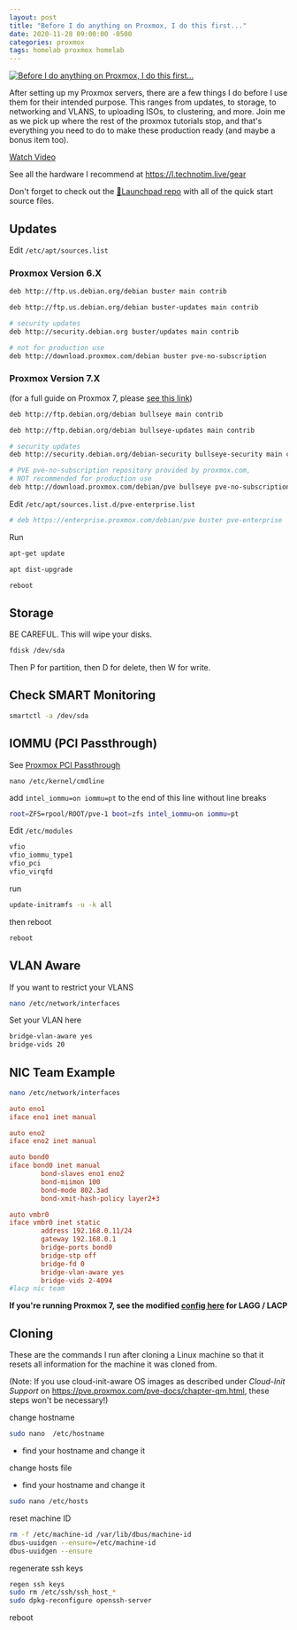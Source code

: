 ```yaml
---
layout: post
title: "Before I do anything on Proxmox, I do this first..."
date: 2020-11-28 09:00:00 -0500
categories: proxmox
tags: homelab proxmox homelab
---
```


[![Before I do anything on Proxmox, I do this first...](https://img.youtube.com/vi/GoZaMgEgrHw/0.jpg)](https://www.youtube.com/watch?v=GoZaMgEgrHw "Before I do anything on Proxmox, I do this first...")

After setting up my Proxmox servers, there are a few things I do before I use them for their intended purpose.  This ranges from updates, to storage, to networking and VLANS, to uploading ISOs, to clustering, and more.  Join me as we pick up where the rest of the proxmox tutorials stop, and that's everything you need to do to make these production ready (and maybe a bonus item too).

[Watch Video](https://www.youtube.com/watch?v=GoZaMgEgrHw)

See all the hardware I recommend at <https://l.technotim.live/gear>

Don't forget to check out the [🚀Launchpad repo](https://l.technotim.live/quick-start) with all of the quick start source files.

## Updates

Edit `/etc/apt/sources.list`

### Proxmox Version 6.X

```bash
deb http://ftp.us.debian.org/debian buster main contrib

deb http://ftp.us.debian.org/debian buster-updates main contrib

# security updates
deb http://security.debian.org buster/updates main contrib

# not for production use
deb http://download.proxmox.com/debian buster pve-no-subscription
```

### Proxmox Version 7.X

(for a full guide on Proxmox 7, please [see this link](/posts/proxmox-7/))

```bash
deb http://ftp.debian.org/debian bullseye main contrib

deb http://ftp.debian.org/debian bullseye-updates main contrib

# security updates
deb http://security.debian.org/debian-security bullseye-security main contrib

# PVE pve-no-subscription repository provided by proxmox.com,
# NOT recommended for production use
deb http://download.proxmox.com/debian/pve bullseye pve-no-subscription
```

Edit `/etc/apt/sources.list.d/pve-enterprise.list`

```bash
# deb https://enterprise.proxmox.com/debian/pve buster pve-enterprise
```

Run

```bash
apt-get update
```

```bash
apt dist-upgrade
```

```bash
reboot
```

## Storage

BE CAREFUL.  This will wipe your disks.

```bash
fdisk /dev/sda
```

Then P for partition, then D for delete, then W for write.

## Check SMART Monitoring

```bash
smartctl -a /dev/sda
```

## IOMMU (PCI Passthrough)

See [Proxmox PCI Passthrough](https://pve.proxmox.com/wiki/Pci_passthrough)

`nano /etc/kernel/cmdline`

add `intel_iommu=on iommu=pt` to the end of this line without line breaks

```bash
root=ZFS=rpool/ROOT/pve-1 boot=zfs intel_iommu=on iommu=pt
```

Edit `/etc/modules`

```bash
vfio
vfio_iommu_type1
vfio_pci
vfio_virqfd
```

run

```bash
update-initramfs -u -k all
```

then reboot

```bash
reboot
```

## VLAN Aware

If you want to restrict your VLANS

```bash
nano /etc/network/interfaces
```

Set your VLAN here

```bash
bridge-vlan-aware yes
bridge-vids 20
```

## NIC Team Example

```bash
nano /etc/network/interfaces
```

```conf
auto eno1
iface eno1 inet manual

auto eno2
iface eno2 inet manual

auto bond0
iface bond0 inet manual
        bond-slaves eno1 eno2
        bond-miimon 100
        bond-mode 802.3ad
        bond-xmit-hash-policy layer2+3

auto vmbr0
iface vmbr0 inet static
        address 192.168.0.11/24
        gateway 192.168.0.1
        bridge-ports bond0
        bridge-stp off
        bridge-fd 0
        bridge-vlan-aware yes
        bridge-vids 2-4094
#lacp nic team
```

**If you're running Proxmox 7, see the modified [config here](/posts/proxmox-7/) for LAGG / LACP**

## Cloning

These are the commands I run after cloning a Linux machine so that it resets all information for the machine it was cloned from.

(Note: If you use cloud-init-aware OS images as described under *Cloud-Init Support* on https://pve.proxmox.com/pve-docs/chapter-qm.html, these steps won't be necessary!)

change hostname

```bash
sudo nano  /etc/hostname
```

* find your hostname and change it

change hosts file

* find your hostname and change it

```bash
sudo nano /etc/hosts
```

reset machine ID

```bash
rm -f /etc/machine-id /var/lib/dbus/machine-id
dbus-uuidgen --ensure=/etc/machine-id
dbus-uuidgen --ensure
```

regenerate ssh keys

```bash
regen ssh keys
sudo rm /etc/ssh/ssh_host_*
sudo dpkg-reconfigure openssh-server
```

reboot
